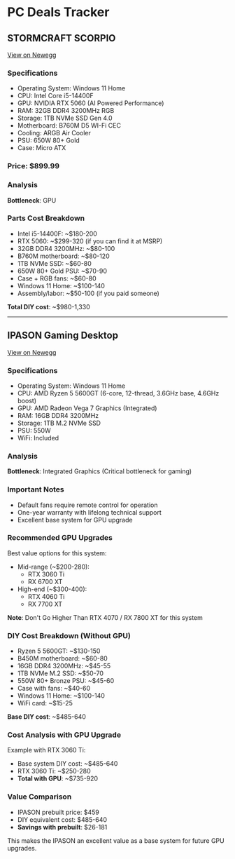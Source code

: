 # PC Deals Tracker

## STORMCRAFT SCORPIO 
[View on Newegg](https://www.newegg.com/stormcraft-gaming-desktop-pc-geforce-rtx-5060-intel-core-i5-14400f-32gb-ddr4-1tb-nvme-ssd-sc1440fcb-560n1/p/N82E16883420028)

### Specifications
- Operating System: Windows 11 Home
- CPU: Intel Core i5-14400F
- GPU: NVIDIA RTX 5060 (AI Powered Performance)
- RAM: 32GB DDR4 3200MHz RGB
- Storage: 1TB NVMe SSD Gen 4.0
- Motherboard: B760M D5 WI-Fi CEC
- Cooling: ARGB Air Cooler
- PSU: 650W 80+ Gold
- Case: Micro ATX

### Price: $899.99

### Analysis
**Bottleneck**: GPU

### Parts Cost Breakdown
- Intel i5-14400F: ~$180-200
- RTX 5060: ~$299-320 (if you can find it at MSRP)
- 32GB DDR4 3200MHz: ~$80-100
- B760M motherboard: ~$80-120
- 1TB NVMe SSD: ~$60-80
- 650W 80+ Gold PSU: ~$70-90
- Case + RGB fans: ~$60-80
- Windows 11 Home: ~$100-140
- Assembly/labor: ~$50-100 (if you paid someone)

**Total DIY cost**: ~$980-1,330

---

## IPASON Gaming Desktop
[View on Newegg](https://www.newegg.com/ipason-s6-zhanjing/p/3D5-001U-001B3)

### Specifications
- Operating System: Windows 11 Home
- CPU: AMD Ryzen 5 5600GT (6-core, 12-thread, 3.6GHz base, 4.6GHz boost)
- GPU: AMD Radeon Vega 7 Graphics (Integrated)
- RAM: 16GB DDR4 3200MHz
- Storage: 1TB M.2 NVMe SSD
- PSU: 550W
- WiFi: Included

### Analysis
**Bottleneck**: Integrated Graphics (Critical bottleneck for gaming)

### Important Notes
- Default fans require remote control for operation
- One-year warranty with lifelong technical support
- Excellent base system for GPU upgrade

### Recommended GPU Upgrades
Best value options for this system:
- Mid-range (~$200-280):
  - RTX 3060 Ti
  - RX 6700 XT
- High-end (~$300-400):
  - RTX 4060 Ti
  - RX 7700 XT

**Note**: Don't Go Higher Than RTX 4070 / RX 7800 XT for this system

### DIY Cost Breakdown (Without GPU)
- Ryzen 5 5600GT: ~$130-150
- B450M motherboard: ~$60-80
- 16GB DDR4 3200MHz: ~$45-55
- 1TB NVMe M.2 SSD: ~$50-70
- 550W 80+ Bronze PSU: ~$45-60
- Case with fans: ~$40-60
- Windows 11 Home: ~$100-140
- WiFi card: ~$15-25

**Base DIY cost**: ~$485-640

### Cost Analysis with GPU Upgrade
Example with RTX 3060 Ti:
- Base system DIY cost: ~$485-640
- RTX 3060 Ti: ~$250-280
- **Total with GPU**: ~$735-920

### Value Comparison
- IPASON prebuilt price: $459
- DIY equivalent cost: $485-640
- **Savings with prebuilt**: $26-181

This makes the IPASON an excellent value as a base system for future GPU upgrades.